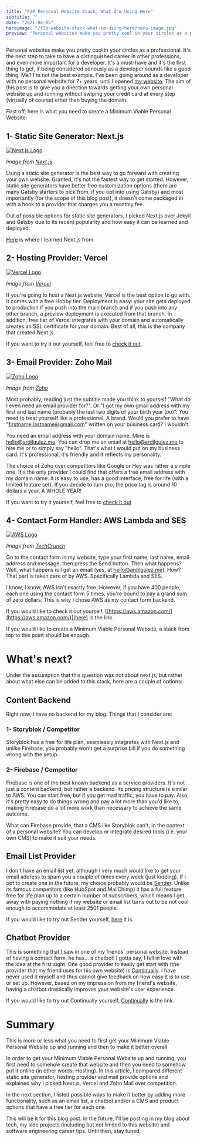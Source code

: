 ```yaml
---
title: "F2P Personal Website Stack: What I'm Using Here"
subtitle: ""
date: "2021-04-05"
heroimage: "/f2p-website-stack-what-im-using-here/hero-image.jpg"
preview: "Personal websites make you pretty cool in your circles as a professional. It's the next step to take to have a distinguished career in other professions, and even more important for a developer. It's a must-have and it's the first thing to get, if being considered seriously as a developer sounds like a good thing. Me? I'm not the best example. I've been going around as a developer with no personal website for 7+ years, until I opened my website. The aim of this post is to give you a direction towards getting your own personal website up and running without swiping your credit card at every step (virtually of course) other than buying the domain."
---
```


Personal websites make you pretty cool in your circles as a professional. It's the next step to take to have a distinguished career in other professions, and even more important for a developer. It's a must-have and it's the first thing to get, if being considered seriously as a developer sounds like a good thing. Me? I'm not the best example. I've been going around as a developer with no personal website for 7+ years, until I opened [my website](https://ardilgulez.me). The aim of this post is to give you a direction towards getting your own personal website up and running without swiping your credit card at every step (virtually of course) other than buying the domain.

First off, here is what you need to create a Minimum Viable Personal Website:

## 1- Static Site Generator: Next.js

[![Next.js Logo](/f2p-website-stack-what-im-using-here/nextjs.jpg)](https://nextjs.org)

_Image from [Next.js](https://nextjs.org)_

Using a static site generator is the best way to go forward with creating your own website. Granted, it's not the fastest way to get started. However, static site generators have better free customization options (there are many Gatsby starters to pick from, if you opt into using Gatsby) and most importantly (for the scope of this blog post), it doesn't come packaged in with a hook to a provider that charges you a monthly fee.

Out of possible options for static site generators, I picked Next.js over Jekyll and Gatsby due to its recent popularity and how easy it can be learned and deployed.

[Here](https://nextjs.org/docs/getting-started) is where I learned Next.js from.

## 2- Hosting Provider: Vercel

[![Vercel Logo](/f2p-website-stack-what-im-using-here/vercel.png)](https://vercel.com)

_Image from [Vercel](https://vercel.com)_

If you're going to host a Next.js website, Vercel is the best option to go with. It comes with a free Hobby tier. Deployment is easy: your site gets deployed to production if you push into the main branch and if you push into any other branch, a preview deployment is executed from that branch. In addition, free tier of Vercel integrates with your domain and automatically creates an SSL certificate for your domain. Best of all, this is the company that created Next.js.

If you want to try it out yourself, feel free to [check it out](https://vercel.com/).

## 3- Email Provider: Zoho Mail

[![Zoho Logo](/f2p-website-stack-what-im-using-here/zoho-logo.png)](https://zoho.com)

_Image from [Zoho](https://zoho.com)_

Most probably, reading just the subtitle made you think to yourself "What do I even need an email provider for?". Or "I got my own gmail address with my first and last name (probably the last two digits of your birth year too)". You need to treat yourself like a professional. A brand. Would you prefer to have "firstname.lastname@gmail.com" written on your business card? I wouldn't.

You need an email address with your domain name. Mine is hello@ardilgulez.me. You can drop me an email at hello@ardilgulez.me to hire me or to simply say "hello". That's what I would put on my business card. It's professional, it's friendly and it reflects my personality.

The choice of Zoho over competitors like Google or Hey was rather a simple one. It's the only provider I could find that offers a free email address with my domain name. It is easy to use, has a good interface, free for life (with a limited feature set). If you decide to turn pro, the price tag is around 10 dollars a year. A WHOLE YEAR!

If you want to try it yourself, feel free to [check it out](https://www.zoho.com/mail)

## 4- Contact Form Handler: AWS Lambda and SES

[![AWS Logo](/f2p-website-stack-what-im-using-here/amazon-web-services.png)](https://aws.amazon.com)

_Image from [TechCrunch](https://techcrunch.com/2012/04/22/amazon-web-services-mistakes/)_

Go to the contact form in my website, type your first name, last name, email address and message, then press the Send button. Then what happens? Well, what happens is I get an email (yes, at hello@ardilgulez.me). How? That part is taken care of by AWS. Specifically Lambda and SES.

I know, I know, AWS isn't exactly free. However, if you have 400 people, each one using the contact form 5 times, you're bound to pay a grand sum of zero dollars. This is why I chose AWS as my contact form backend.

If you would like to check it out yourself, [[https://aws.amazon.com/](https://aws.amazon.com/)](here) is the link.

If you would like to create a Minimum Viable Personal Website, a stack from top to this point should be enough.

# What's next?

Under the assumption that this question was not about next.js, but rather about what else can be added to this stack, here are a couple of options:

## Content Backend

Right now, I have no backend for my blog. Things that I consider are:

### 1- Storyblok / Competitor

Storyblok has a free for life plan, seamlessly integrates with Next.js and unlike Firebase, you probably won't get a surprise bill if you do something wrong with the setup.

### 2- Firebase / Competitor

Firebase is one of the best known backend as a service providers. It's not just a content backend, but rather a backend. Its pricing structure is similar to AWS. You can start free, but if you get mad traffic, you have to pay. Also, it's pretty easy to do things wrong and pay a lot more than you'd like to, making Firebase do a lot more work than necessary to achieve the same outcome.

What can Firebase provide, that a CMS like Storyblok can't, in the context of a personal website? You can develop or integrate desired tools (i.e. your own CMS) to make it suit your needs.

## Email List Provider

I don't have an email list yet, although I very much would like to get your email address to spam you a couple of times every week (just kidding). If I opt to create one in the future, my choice probably would be [Sender](https://www.sender.net/). Unlike its famous competitors (like HubSpot and MailChimp) it has a full feature free for life plan up to a certain number of subscribers, which means I get away with paying nothing if my website or email list turns out to be not cool enough to accommodate at least 2501 people.

If you would like to try out Sender yourself, [here](https://www.sender.net/) it is.

## Chatbot Provider

This is something that I saw in one of my friends' personal website. Instead of having a contact form, he has... a chatbot! I gotta say, I fell in love with the idea at the first sight. One good provider to easily get start with (the provider that my friend uses for his own website) is [Continually]([https://continual.ly/](https://continual.ly/)). I have never used it myself and thus cannot give feedback on how easy it is to use or set up. However, based on my impression from my friend's website, having a chatbot drastically improves your website's user experience.

If you would like to try out Continually yourself, [Continually]([https://continual.ly/](https://continual.ly/)) is the link.

# Summary

This is more or less what you need to first get your Minimum Viable Personal Website up and running and then to make it better overall.

In order to get your Minimum Viable Personal Website up and running, you first need to somehow create that website and then you need to somehow put it online (in other words: Hosting). In this article, I compared different static site generator, hosting provider and mail provide options and explained why I picked Next.js, Vercel and Zoho Mail over competition.

In the next section, I listed possible ways to make it better by adding more functionality, such as an email list, a chatbot and/or a CMS and product options that have a free tier for each one.

This will be it for this blog post. In the future, I'll be posting in my blog about tech, my side projects (including but not limited to this website) and software engineering career tips. Until then, stay tuned.